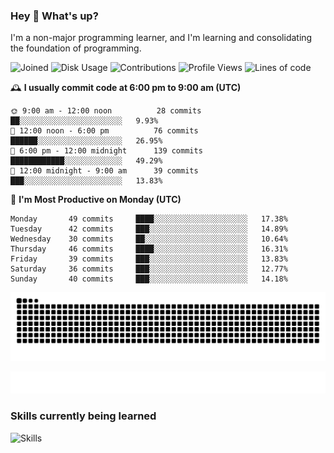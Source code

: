 ### Hey :wave: What's up?

I'm a non-major programming learner, and I'm learning and consolidating the foundation of programming.

<!--START_SECTION:waka-->
![Joined](http://img.shields.io/badge/Joined-7%20years%20ago-6D67E4?style=flat&labelColor=453C67)
![Disk Usage](http://img.shields.io/badge/Github%27s%20Storage-598.5%20MB-FD841F?style=flat&labelColor=E14D2A)
![Contributions](http://img.shields.io/badge/Contributions%20in%202023-258-7DCE13?style=flat&labelColor=2B7A0B)
![Profile Views](http://img.shields.io/badge/Profile%20Views-50-3AB4F2?style=flat&labelColor=0078AA)
![Lines of code](https://img.shields.io/badge/Lines%20of%20code-2%20Million%20Lines%20of%20code-FF8B8B?style=flat&labelColor=EB4747)

🕰️ **I usually commit code at 6:00 pm to 9:00 am (UTC)** 

```text
🌞 9:00 am - 12:00 noon          28 commits     ██░░░░░░░░░░░░░░░░░░░░░░░   9.93% 
🌆 12:00 noon - 6:00 pm          76 commits     ██████░░░░░░░░░░░░░░░░░░░   26.95% 
🌃 6:00 pm - 12:00 midnight      139 commits    ████████████░░░░░░░░░░░░░   49.29% 
🌙 12:00 midnight - 9:00 am      39 commits     ███░░░░░░░░░░░░░░░░░░░░░░   13.83%
```
📅 **I'm Most Productive on Monday (UTC)** 

```text
Monday       49 commits     ████░░░░░░░░░░░░░░░░░░░░░   17.38% 
Tuesday      42 commits     ███░░░░░░░░░░░░░░░░░░░░░░   14.89% 
Wednesday    30 commits     ██░░░░░░░░░░░░░░░░░░░░░░░   10.64% 
Thursday     46 commits     ████░░░░░░░░░░░░░░░░░░░░░   16.31% 
Friday       39 commits     ███░░░░░░░░░░░░░░░░░░░░░░   13.83% 
Saturday     36 commits     ███░░░░░░░░░░░░░░░░░░░░░░   12.77% 
Sunday       40 commits     ███░░░░░░░░░░░░░░░░░░░░░░   14.18%
```

<!--END_SECTION:waka-->

![Snake animation](https://raw.githubusercontent.com/dirname/dirname/output/snake.svg)

![metrics](github-metrics.svg)

### Skills currently being learned

![Skills](https://skillicons.dev/icons?i=linux,rust,go,solidity,typescript,bash,git,postgres,mysql,redis,mongo,docker,kubernetes,grafana,prometheus)
